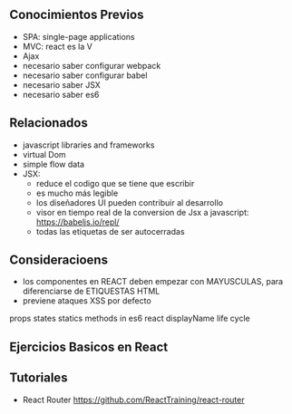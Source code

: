 ## Conocimientos Previos
- SPA: single-page applications
- MVC: react es la V
- Ajax
- necesario saber configurar webpack
- necesario saber configurar babel
- necesario saber JSX
- necesario saber es6

## Relacionados
- javascript libraries and frameworks
- virtual Dom
- simple flow data
- JSX:
  - reduce el codigo que se tiene que escribir
  - es mucho más legible
  - los diseñadores UI pueden contribuir al desarrollo
  - visor en tiempo real de la conversion de Jsx a javascript: https://babeljs.io/repl/
  - todas las etiquetas de ser autocerradas
## Consideracioens
- los componentes en REACT deben empezar con MAYUSCULAS, para diferenciarse de ETIQUESTAS HTML
- previene ataques XSS por defecto 

props
states
statics methods in es6 react
displayName
life cycle

## Ejercicios Basicos en React


## Tutoriales
- React Router https://github.com/ReactTraining/react-router

